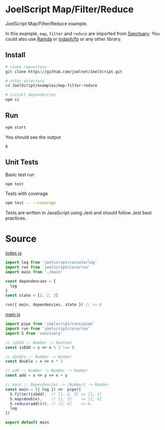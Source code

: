 # JoelScript Map/Filter/Reduce

JoelScript Map/Filter/Reduce example.

In this example, `map`, `filter` and `reduce` are imported from [Sanctuary](https://github.com/sanctuary-js/sanctuary). You could also use [Ramda](https://ramdajs.com/) or [lodash/fp](https://github.com/lodash/lodash/wiki/FP-Guide) or any other library.

## Install

```bash
# clone repository
git clone https://github.com/joelnet/JoelScript.git

# enter directory
cd JoelScript/examples/map-filter-reduce

# install dependencies
npm ci
```

## Run

```bash
npm start
```

You should see the output

```
8
```

## Unit Tests

Basic test run

```bash
npm test
```

Tests with coverage

```bash
npm test -- --coverage
```

Tests are written in JavaScript using Jest and should follow Jest best practices.

# Source

[index.js](index.js)
```javascript
import log from 'joelscript/console/log'
import run from 'joelscript/core/run'
import main from './main'

const dependencies = {
  log
}
const state = [1, 2, 3]

run({ main, dependencies, state }) // => 8
```

[main.js](main.js)
```javascript
import pipe from 'joelscript/core/pipe'
import run from 'joelscript/core/run'
import S from 'sanctuary'

// isOdd :: Number -> Boolean
const isOdd = x => x % 2 !== 0

// double :: Number -> Number
const double = x => x * 2

// add :: Number -> Number -> Number
const add = x => y => x + y

// main :: Dependencies -> [Number] -> Number
const main = ({ log }) =>  pipe([
  S.filter(isOdd),  // [1, 2, 3] => [1, 3]
  S.map(double),    // [1, 3]    => [2, 6]
  S.reduce(add)(0), // [2, 6]    => 8,
  log
])

export default main
```
